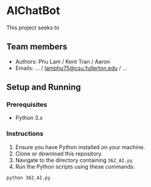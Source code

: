 # AIChatBot

This project seeks to

## Team members

- Authors: Phu Lam / Kent Tran / Aaron
- Emails:  ... / lamphu75@csu.fullerton.edu / ...

## Setup and Running

### Prerequisites

- Python 3.x

### Instructions

1. Ensure you have Python installed on your machine.
2. Clone or download this repository.
3. Navigate to the directory containing `362_AI.py`
4. Run the Python scripts using these commands:
```bash
python 362_AI.py
```
